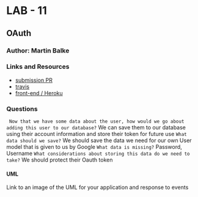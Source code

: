 # LAB - 11

## OAuth

### Author: Martin Balke

### Links and Resources
* [submission PR](https://github.com/martinbalke-401-adavanced-js/401-lab-11/pull/1)
* [travis](https://www.travis-ci.com/martinbalke-401-adavanced-js/401-lab-11)
* [front-end / Heroku](https://martin-lab-11.herokuapp.com/)


### Questions

  ` Now that we have some data about the user, how would we go about adding this user to our database?`
    We can save them to our database using their account information and store their token for future use
   `What data should we save?`
   We should save the data we need for our own User model that is given to us by Google
   `What data is missing?`
   Password, Username 
   `What considerations about storing this data do we need to take?`
   We should protect their Oauth token


#### UML
Link to an image of the UML for your application and response to events